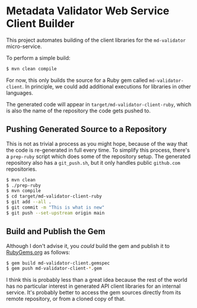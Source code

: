 # Metadata Validator Web Service Client Builder

This project automates building of the client libraries
for the `md-validator` micro-service.

To perform a simple build:

```bash
$ mvn clean compile
```

For now, this only builds the source for a Ruby gem called
`md-validator-client`. In principle, we could add additional executions for
libraries in other languages.

The generated code will appear in `target/md-validator-client-ruby`, which is
also the name of the repository the code gets pushed to.

## Pushing Generated Source to a Repository

This is not as trivial a process as you might hope, because of the way that the
code is re-generated in full every time. To simplify this process, there's a
`prep-ruby` script which does some of the repository setup. The generated
repository also has a `git_push.sh`, but it only handles public `github.com`
repositories.

```bash
$ mvn clean
$ ./prep-ruby
$ mvn compile
$ cd target/md-validator-client-ruby
$ git add --all .
$ git commit -m "This is what is new"
$ git push --set-upstream origin main
```

## Build and Publish the Gem

Although I don't advise it, you _could_ build the gem and publish it to
[RubyGems.org](https://rubygems.org) as follows:

```bash
$ gem build md-validator-client.gemspec
$ gem push md-validator-client-*.gem
```

I think this is probably less than a great idea because the rest of the world
has no particular interest in generated API client libraries for an internal
service. It's probably better to access the gem sources directly from its
remote repository, or from a cloned copy of that.
